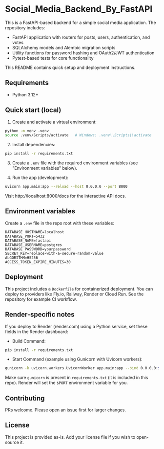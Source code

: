 # Social_Media_Backend_By_FastAPI

This is a FastAPI-based backend for a simple social media application. The repository includes:

- FastAPI application with routers for posts, users, authentication, and votes
- SQLAlchemy models and Alembic migration scripts
- Utility functions for password hashing and OAuth2/JWT authentication
- Pytest-based tests for core functionality

This README contains quick setup and deployment instructions.

Requirements
------------
- Python 3.12+

Quick start (local)
-------------------
1. Create and activate a virtual environment:

```bash
python -m venv .venv
source .venv/Scripts/activate   # Windows: .venv\\Scripts\\activate
```

2. Install dependencies:

```bash
pip install -r requirements.txt
```

3. Create a `.env` file with the required environment variables (see "Environment variables" below).

4. Run the app (development):

```bash
uvicorn app.main:app --reload --host 0.0.0.0 --port 8000
```

Visit http://localhost:8000/docs for the interactive API docs.

Environment variables
---------------------
Create a `.env` file in the repo root with these variables:

```
DATABASE_HOSTNAME=localhost
DATABASE_PORT=5432
DATABASE_NAME=fastapi
DATABASE_USERNAME=postgres
DATABASE_PASSWORD=yourpassword
SECRET_KEY=replace-with-a-secure-random-value
ALGORITHM=HS256
ACCESS_TOKEN_EXPIRE_MINUTES=30
```

Deployment
----------
This project includes a `Dockerfile` for containerized deployment. You can deploy to providers like Fly.io, Railway, Render or Cloud Run. See the repository for example CI workflow.

Render-specific notes
---------------------
If you deploy to Render (render.com) using a Python service, set these fields in the Render dashboard:

- Build Command:

```bash
pip install -r requirements.txt
```

- Start Command (example using Gunicorn with Uvicorn workers):

```bash
gunicorn -k uvicorn.workers.UvicornWorker app.main:app --bind 0.0.0.0:$PORT
```

Make sure `gunicorn` is present in `requirements.txt` (it is included in this repo). Render will set the `$PORT` environment variable for you.

Contributing
------------
PRs welcome. Please open an issue first for larger changes.

License
-------
This project is provided as-is. Add your license file if you wish to open-source it.
